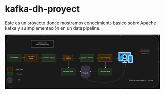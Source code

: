 # kafka-dh-proyect
Este es un proyecto donde mostramos conocimiento básico sobre Apache kafka y su implementación en un data pipeline.


![Diagrama v1 de data pipeline](figures/diagrama_v1.png)
